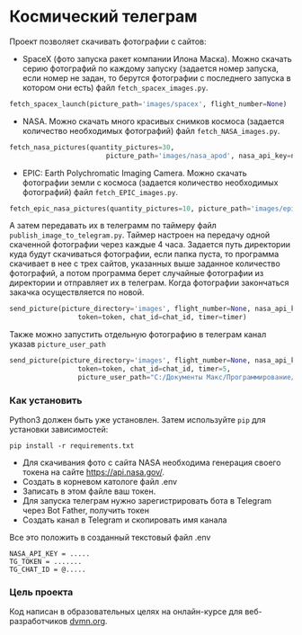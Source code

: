 # Космический телеграм

Проект позволяет скачивать фотографии с сайтов:

- SpaceX (фото запуска ракет компании Илона Маска). Можно скачать серию фотографий по каждому запуску (задается номер запуска, 
если номер не задан, то берутся фотографии с последнего запуска в котором они есть)
файл `fetch_spacex_images.py`.
```py
fetch_spacex_launch(picture_path='images/spacex', flight_number=None)
```
- NASA. Можно скачать много красивых снимков космоса (задается количество необходимых фотографий)
файл `fetch_NASA_images.py`.
```py
fetch_nasa_pictures(quantity_pictures=30,
                        picture_path='images/nasa_apod', nasa_api_key=nasa_api_key)
```
- EPIC: Earth Polychromatic Imaging Camera. Можно скачать фотографии земли с космоса (задается количество необходимых фотографий)
файл `fetch_EPIC_images.py`.
```py
fetch_epic_nasa_pictures(quantity_pictures=10, picture_path='images/epic_nasa', nasa_api_key=nasa_api_key)
```

А затем передавать их в телеграмм по таймеру файл `publish_image_to_telegram.py`. 
Таймер настроен на передачу одной скаченной фотографии через каждые 4 часа.
Задается путь директории куда будут скачиваться фотографии, если папка пуста, то программа скачивает в нее с трех сайтов, 
указанных выше заданное количество фотографий, а потом программа берет случайные фотографии из директории и отправляет их в телеграм.
Когда фотографии закончаться закачка осуществляется по новой.
```py
send_picture(picture_directory='images', flight_number=None, nasa_api_key=nasa_api_key,
                 token=token, chat_id=chat_id, timer=timer)
```
Также можно запустить отдельную фотографию в телеграм канал указав `picture_user_path`

```py
send_picture(picture_directory='images', flight_number=None, nasa_api_key=nasa_api_key,
                 token=token, chat_id=chat_id, timer=5,
                 picture_user_path="C:/Документы Макс/Программирование/Devman/Уроки/5 неделя/герберы.jpg")
```

### Как установить

Python3 должен быть уже установлен. 
Затем используйте `pip` для установки зависимостей:
```
pip install -r requirements.txt
```
- Для скачивания фото с сайта NASA необходима генерация своего токена на сайте https://api.nasa.gov/.
- Создать в корневом катологе файл .env
- Записать в этом файле ваш токен.
- Для запуска телеграм нужно зарегистрировать бота в Telegram через Bot Father, получить токен
- Создать канал в Telegram и скопировать имя канала 

Все это положить в созданный текстовый файл .env

``` 
NASA_API_KEY = .....
TG_TOKEN = .......
TG_CHAT_ID = @.....
```

### Цель проекта

Код написан в образовательных целях на онлайн-курсе для веб-разработчиков [dvmn.org](https://dvmn.org/).
